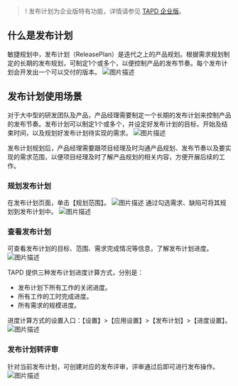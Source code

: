 >! 发布计划为企业版特有功能，详情请参见 [TAPD 企业版](https://cloud.tencent.com/document/product/624/44285)。 

## 什么是发布计划

敏捷规划中，发布计划（ReleasePlan）是迭代之上的产品规划。根据需求规划制定的长期的发布规划，可制定1个或多个，以便控制产品的发布节奏。每个发布计划会开发出一个可以交付的版本。
![图片描述](https://main.qcloudimg.com/raw/acd4c7f2633ac61f3cee7a7a3c0bd8f9.png)

 

## 发布计划使用场景

对于大中型的研发团队及产品，产品经理需要制定一个长期的发布计划来控制产品的发布节奏。发布计划可以制定1个或多个，并设定好发布计划的目标，开始及结束时间，以及规划好发布计划待实现的需求。
![图片描述](https://main.qcloudimg.com/raw/31185605bc83253050da007780837610.png)

发布计划规划后，产品经理需要跟项目经理及时沟通产品规划、发布节奏以及要实现的需求范围，以便项目经理及时了解产品规划的相关内容，方便开展后续的工作。

### 规划发布计划

在发布计划页面，单击【规划范围】。
![图片描述](https://main.qcloudimg.com/raw/b60b5694a6923759085c61e80fc01539.png)
通过勾选需求、缺陷可将其规划到发布计划中。
![图片描述](https://main.qcloudimg.com/raw/dc8ed69af73995ff62df55e047a5cb49.png)

### 查看发布计划

可查看发布计划的目标、范围、需求完成情况等信息，了解发布计划进度。
![图片描述](https://main.qcloudimg.com/raw/c7385dec127c5f3aae76c4ba95f63230.png)

TAPD 提供三种发布计划进度计算方式，分别是：
- 发布计划下所有工作的关闭进度。
- 所有工作的工时完成进度。
- 所有需求的规模进度。

  
进度计算方式的设置入口：【设置】>【应用设置】>【发布计划】>【进度设置】。
![图片描述](https://main.qcloudimg.com/raw/7b4f7674793b4451c69637d41bb2112c.png)

### 发布计划转评审

针对当前发布计划，可创建对应的发布评审，评审通过后即可进行发布操作。
![图片描述](https://main.qcloudimg.com/raw/fa290bff4446546e0e8e0a85b7081a50.png)

 
